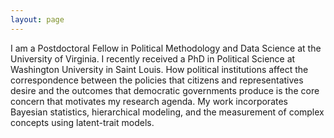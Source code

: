 ```yaml
---
layout: page
---
```


I am a Postdoctoral Fellow in Political Methodology and Data Science at the University of Virginia. I recently received a PhD in Political Science at Washington University in Saint Louis. How political institutions affect the correspondence between the policies that citizens and representatives desire and the outcomes that democratic governments produce is the core concern that motivates my research agenda. My work incorporates Bayesian statistics, hierarchical modeling, and the measurement of complex concepts using latent-trait models. 



